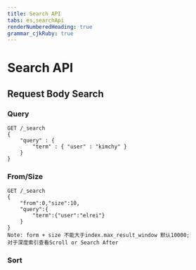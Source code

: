 ```yaml
---
title: Search API
tabs: es,searchApi
renderNumberedHeading: true
grammar_cjkRuby: true
---
```


# Search API

## Request Body Search

### Query

```
GET /_search
{
    "query" : {
        "term" : { "user" : "kimchy" }
    }
}
```

### From/Size

```
GET /_search
{
	"from":0,"size":10,
	"query":{
		"term":{"user":"elrei"}
	}
}
Note: form + size 不能大于index.max_result_window 默认10000;
对于深度索引查看Scroll or Search After
```

### Sort

```

```

